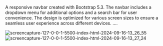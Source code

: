 A responsive navbar created with Bootstrap 5.3. The navbar 
includes a dropdown menu for additional options and a search bar for user 
convenience. The design is optimized for various screen sizes to ensure a seamless 
user experience across different devices. …. 

![screencapture-127-0-0-1-5500-index-html-2024-09-16-13_26_55](https://github.com/user-attachments/assets/ebaaaae0-2f32-4ec0-a3d2-0b981f958839)
![screencapture-127-0-0-1-5500-index-html-2024-09-16-13_27_24](https://github.com/user-attachments/assets/c582c54d-6210-4650-b687-6b12555751e3)
